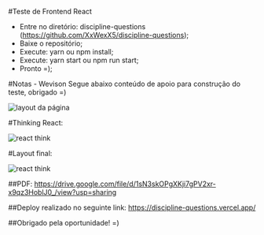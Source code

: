 #Teste de Frontend React

- Entre no diretório: discipline-questions (https://github.com/XxWexX5/discipline-questions);
- Baixe o repositório;
- Execute: yarn ou npm install;
- Execute: yarn start ou npm run start;
- Pronto =);

#Notas - Wevison
Segue abaixo conteúdo de apoio para construção do teste, obrigado =)

![layout da página](https://i.ibb.co/2sG4CWC/Whats-App-Image-2020-11-16-at-8-34-12-AM.jpg)

#Thinking React:

![react think](https://i.ibb.co/9rkBtQs/Whats-App-Image-2020-11-16-at-8-34-46-AM.jpg)

#Layout final:

![react think](https://i.ibb.co/5M8WR7f/layout.jpg)

##PDF: https://drive.google.com/file/d/1sN3skOPgXKji7gPV2xr-x9qz3HoblJ0_/view?usp=sharing

##Deploy realizado no seguinte link: https://discipline-questions.vercel.app/

##Obrigado pela oportunidade! =)
